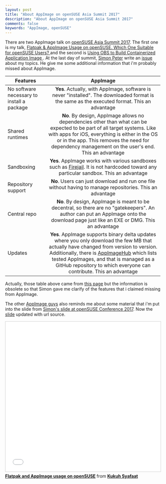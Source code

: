 ```yaml
---
layout: post
title: "About AppImage on openSUSE Asia Summit 2017"
description: "About AppImage on openSUSE Asia Summit 2017"
comments: false
keywords: "AppImage, openSUSE"
---
```


There are two AppImage talk on [openSUSE Asia Summit 2017](https://events.opensuse.org/conference/summitasia17). The first one is my talk, [Flatpak & AppImage Usage on openSUSE. Which One Suitable for openSUSE Users? ](https://events.opensuse.org/conference/summitasia17/program/proposal/1502) and the second is [Using OBS to Build Containerized Application Image ](https://events.opensuse.org/conference/summitasia17/program/proposal/1608). At the last day of summit, [Simon Peter](https://github.com/probonopd) write an [issue](https://github.com/cho2/slides/issues/1) about my topics. He give me some additional information that i'm probably missed about AppImage.

| Features | AppImage |
| -------- |:--------:|
| No software necessary to install a package|**Yes**. Actually, with AppImage, software is never "installed". The downloaded format is the same as the executed format. This an advantage |
| Shared runtimes|**No**. By design, AppImage allows no dependencies other than what can be expected to be part of all target systems. Like with apps for iOS, everything is either in the OS or in the app. This removes the need for dependency management on the user's end. This an advantage |
| Sandboxing|**Yes**. AppImage works with various sandboxes such as [Firejail](https://firejail.wordpress.com/documentation-2/appimage-support/). It is not hardcoded toward any particular sandbox. This an advantage|
| Repository support|**No**. Users can just download and run one file without having to manage repositories. This an advantage|
| Central repo|**No**. By design, AppImage is meant to be decentral, so there are no "gatekeepers". An author can put an AppImage onto the download page just like an EXE or DMG. This an advantage|
| Updates|**Yes**. AppImage supports binary delta updates where you only download the few MB that actually have changed from version to version. Additionally, there is [AppImageHub](https://appimage.github.io/apps/) which lists tested AppImages, and that is managed as a GitHub repository to which everyone can contribute. This an advantage| 

Actually, those table above came from [this page](https://www.devpy.me/snapcraft-appimage-flatpak) but the information is obsolete so that Simon gave me clarify of the features that i claimed missing from AppImage.

The other [AppImage guys](https://github.com/TheAssassin) also reminds me about some material that i'm put into the slide from [Simon's slide at openSUSE Conference 2017](https://speakerdeck.com/probonopd/opensuse-conference-2017-obs-b-appimage). Now the [slide](https://github.com/cho2/slides/tree/master/openSUSE-Asia-Summit-2017) updated with url source. 

<iframe src="//www.slideshare.net/slideshow/embed_code/key/f8rszs00kDFOF2" width="595" height="485" frameborder="0" marginwidth="0" marginheight="0" scrolling="no" style="border:1px solid #CCC; border-width:1px; margin-bottom:5px; max-width: 100%;" allowfullscreen> </iframe> <div style="margin-bottom:5px"> <strong> <a href="//www.slideshare.net/cho2marsmellow/flatpak-and-appimage-usage-on-opensuse-81190470" title="Flatpak and AppImage usage on openSUSE" target="_blank">Flatpak and AppImage usage on openSUSE</a> </strong> from <strong><a href="https://www.slideshare.net/cho2marsmellow" target="_blank">Kukuh Syafaat</a></strong> </div>